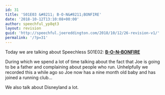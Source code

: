 ```yaml
---
id: 31
title: 'S01E03 &#8211; B-O-N&#8211;BONFIRE'
date: '2018-10-12T13:10:08+00:00'
author: speechful_yp8qt3
layout: revision
guid: 'http://speechful.joereddington.com/2018/10/12/26-revision-v1/'
permalink: '/?p=31'
---
```


Today we are talking about Speechless S01E02: **[B-O-N–BONFIRE](https://www.imdb.com/title/tt5952254/?ref_=ttep_ep3 "B-O-N--BONFIRE")**

During which we spend a lot of time talking about the fact that Joe is going to be a father and complaining about people who run. Unhelpfully we recorded this a while ago so Joe now has a nine month old baby and has joined a running club…

We also talk about Disneyland a lot.